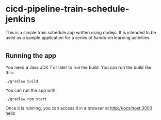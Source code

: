 # cicd-pipeline-train-schedule-jenkins
This is a simple train schedule app written using nodejs. It is intended to be used as a sample application for a series of hands-on learning activities.
#
## Running the app

You need a Java JDK 7 or later to run the build. You can run the build like this:

    ./gradlew build

You can run the app with:

    ./gradlew npm_start

Once it is running, you can access it in a browser at [http://localhost:3000](http://localhost:3000)
hello
